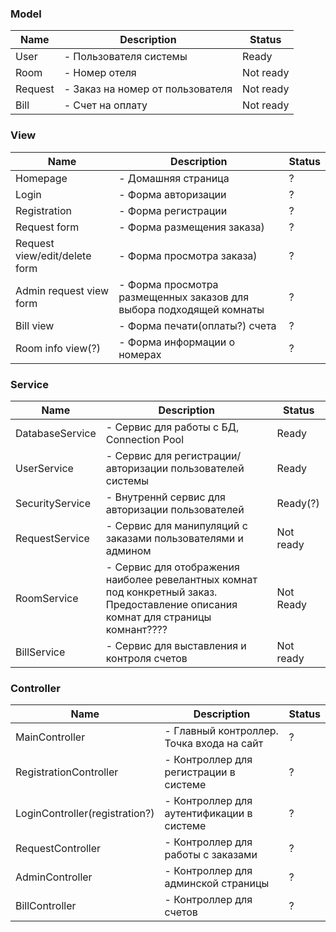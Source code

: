 ### Model
|Name| Description | Status |
|--------------| --- | --- |
|	User		|		- Пользователя системы  | Ready  
|	Room		|		- Номер отеля | Not ready
|	Request		|		- Заказ на номер от пользователя | Not ready
|	Bill		|		- Счет на оплату | Not ready

### View
| Name | Description | Status |
| -----------| -------------| --- |
|	Homepage		|	- Домашняя страница | ? |
|	Login			|	- Форма авторизации | ? |
|	Registration	|		- Форма регистрации | ? |
|	Request form		|	- Форма размещения заказа) | ? |
|	Request view/edit/delete form |	- Форма просмотра заказа) | ? |
|	Admin request view form  |	- Форма просмотра размещенных заказов для выбора подходящей комнаты | ? |
|	Bill view		|	- Форма печати(оплаты?) счета | ? |
|	Room info view(?)	|	- Форма информации о номерах | ? | 

###	Service
| Name | Description | Status |
| --- | --- | --- | 
|		DatabaseService	|	- Сервис для работы с БД, Connection Pool | Ready| 
|		UserService		| - Сервис для регистрации/авторизации пользователей системы | Ready |
|		SecurityService	|	- Внутреннй сервис для авторизации пользователей | Ready(?) |
|		RequestService	|	- Сервис для манипуляций с заказами пользователями и админом | Not ready |
|		RoomService	|	- Сервис для отображения наиболее ревелантных комнат под конкретный заказ. Предоставление описания комнат для страницы комнант???? | Not Ready |
|		BillService	|	- Сервис для выставления и контроля счетов | Not ready |

### Controller
| Name | Description | Status | 
|---|---| --- |
|	MainController	|		- Главный контроллер. Точка входа на сайт | ? |
|	RegistrationController	|	- Контроллер для регистрации в системе | ? |
|	LoginController(registration?) |	- Контроллер для аутентификации в системе | ? |
|	RequestController	|	- Контроллер для работы с заказами | ? |
|	AdminController		|	- Контроллер для админской страницы | ? |
|	BillController		|	- Контроллер для счетов | ? |